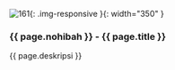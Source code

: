 ---
---

![161](/static/img/hibahcms/161.png){: .img-responsive }{: width="350" }

### {{ page.nohibah }} - {{ page.title }}

{{ page.deskripsi }}
